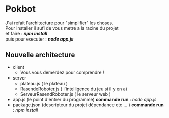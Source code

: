 <h1>Pokbot</h1>
J'ai refait l'architecture pour "simplifier" les choses.<br/>
Pour installer il sufi de vous metre a la racine du projet <br/>
et faire : <b><i>npm install</i></b><br>
puis pour executer : <b><i>node app.js</i></b>
<h2>Nouvelle architecture</h2>
<ul>
    <li>client
        <ul>
            <li>Vous vous demerdez pour comprendre !</li>
        </ul>
    </li>
    <li>server
        <ul>
            <li>plateau.js ( le plateau )</li>
            <li>RasendeRoboter.js ( l'intelligence du jeu si il y en a)</li>
            <li>ServeurRasendRoboter.js ( le serveur web )</li>
        </ul>
    </li>
    <li>app.js (le point d'entrer du programme) <b>commande run</b> : <i>node app.js</i></li>
    <li>package.json (descripteur du projet dépendance etc ... ) <b>commande run</b> : <i>npm install</i></li>
</ul>